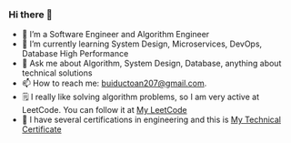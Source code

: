 <div>
  <img align="right" src="https://komarev.com/ghpvc/?username=toan207&label=Profile%20views&color=0e75b6&style=flat" alt="">
  <h3>Hi there 👋</h3>
</div>

- 🔭 I’m a Software Engineer and Algorithm Engineer
- 🌱 I’m currently learning System Design, Microservices, DevOps, Database High Performance
- 💬 Ask me about Algorithm, System Design, Database, anything about technical solutions
- 📫 How to reach me: buiductoan207@gmail.com. 
- 🗒 I really like solving algorithm problems, so I am very active at LeetCode. You can follow it at [My LeetCode](https://leetcode.com/u/toan207/)
- 🏅 I have several certifications in engineering and this is [My Technical Certificate](https://github.com/toan207/My-Certificate)
